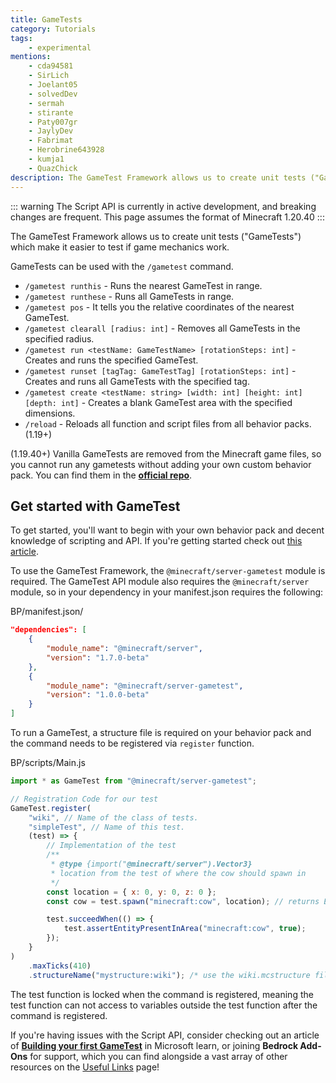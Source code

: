 ```yaml
---
title: GameTests
category: Tutorials
tags:
    - experimental
mentions:
    - cda94581
    - SirLich
    - Joelant05
    - solvedDev
    - sermah
    - stirante
    - Paty007gr
    - JaylyDev
    - Fabrimat
    - Herobrine643928
    - kumja1
    - QuazChick
description: The GameTest Framework allows us to create unit tests ("GameTests") which make it easier to test if game mechanics work.
---
```


::: warning
The Script API is currently in active development, and breaking changes are frequent. This page assumes the format of Minecraft 1.20.40
:::

The GameTest Framework allows us to create unit tests ("GameTests") which make it easier to test if game mechanics work.

GameTests can be used with the `/gametest` command.

-   `/gametest runthis` - Runs the nearest GameTest in range.
-   `/gametest runthese` - Runs all GameTests in range.
-   `/gametest pos` - It tells you the relative coordinates of the nearest GameTest.
-   `/gametest clearall [radius: int]` - Removes all GameTests in the specified radius.
-   `/gametest run <testName: GameTestName> [rotationSteps: int]` - Creates and runs the specified GameTest.
-   `/gametest runset [tagTag: GameTestTag] [rotationSteps: int]` - Creates and runs all GameTests with the specified tag.
-   `/gametest create <testName: string> [width: int] [height: int] [depth: int]` - Creates a blank GameTest area with the specified dimensions.
-   `/reload` - Reloads all function and script files from all behavior packs. (1.19+)

(1.19.40+) Vanilla GameTests are removed from the Minecraft game files, so you cannot run any gametests without adding your own custom behavior pack. You can find them in the [**official repo**](https://github.com/microsoft/minecraft-gametests/tree/main/behavior_packs/vanilla_gametest).

## Get started with GameTest

To get started, you'll want to begin with your own behavior pack and decent knowledge of scripting and API. If you're getting started check out [this article](/scripting/scripting-intro).

To use the GameTest Framework, the `@minecraft/server-gametest` module is required. The GameTest API module also requires the `@minecraft/server` module, so in your dependency in your manifest.json requires the following:

<CodeHeader>BP/manifest.json/</CodeHeader>

```json
"dependencies": [
    {
        "module_name": "@minecraft/server",
        "version": "1.7.0-beta"
    },
    {
        "module_name": "@minecraft/server-gametest",
        "version": "1.0.0-beta"
    }
]
```

To run a GameTest, a structure file is required on your behavior pack and the command needs to be registered via `register` function.

<CodeHeader>BP/scripts/Main.js</CodeHeader>

```js
import * as GameTest from "@minecraft/server-gametest";

// Registration Code for our test
GameTest.register(
    "wiki", // Name of the class of tests.
    "simpleTest", // Name of this test.
    (test) => {
        // Implementation of the test
        /**
         * @type {import("@minecraft/server").Vector3}
         * location from the test of where the cow should spawn in
         */
        const location = { x: 0, y: 0, z: 0 };
        const cow = test.spawn("minecraft:cow", location); // returns Entity instance

        test.succeedWhen(() => {
            test.assertEntityPresentInArea("minecraft:cow", true);
        });
    }
)
    .maxTicks(410)
    .structureName("mystructure:wiki"); /* use the wiki.mcstructure file */
```

The test function is locked when the command is registered, meaning the test function can not access to variables outside the test function after the command is registered.

If you're having issues with the Script API, consider checking out an article of [**Building your first GameTest**](https://learn.microsoft.com/en-us/minecraft/creator/documents/gametestbuildyourfirstgametest) in Microsoft learn, or joining **Bedrock Add-Ons** for support, which you can find alongside a vast array of other resources on the [Useful Links](/meta/useful-links#discord-links) page!
